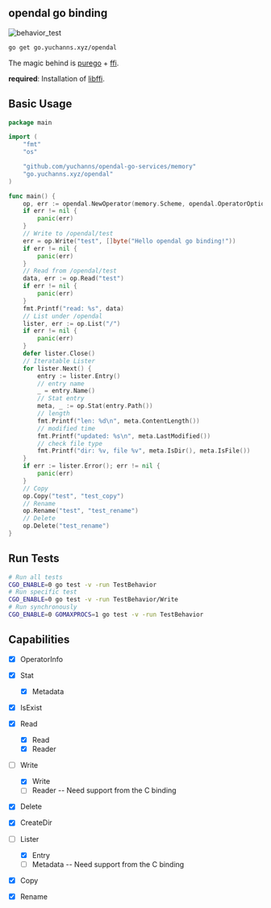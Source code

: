 ## opendal go binding

![behavior_test](https://github.com/yuchanns/opendal/actions/workflows/behavior_test.yaml/badge.svg?branch=main)

```bash
go get go.yuchanns.xyz/opendal
```

The magic behind is [purego](https://github.com/ebitengine/purego) + [ffi](https://github.com/JupiterRider/ffi).

**required**: Installation of [libffi](https://github.com/libffi/libffi).

## Basic Usage

```go
package main

import (
	"fmt"
	"os"

	"github.com/yuchanns/opendal-go-services/memory"
	"go.yuchanns.xyz/opendal"
)

func main() {
	op, err := opendal.NewOperator(memory.Scheme, opendal.OperatorOptions{})
    if err != nil {
        panic(err)
    }
	// Write to /opendal/test
	err = op.Write("test", []byte("Hello opendal go binding!"))
    if err != nil {
        panic(err)
    }
	// Read from /opendal/test
	data, err := op.Read("test")
    if err != nil {
        panic(err)
    }
	fmt.Printf("read: %s", data)
	// List under /opendal
	lister, err := op.List("/")
    if err != nil {
        panic(err)
    }
    defer lister.Close()
	// Iteratable Lister
	for lister.Next() {
		entry := lister.Entry()
        // entry name
		_ = entry.Name()
		// Stat entry
		meta, _ := op.Stat(entry.Path())
		// length
		fmt.Printf("len: %d\n", meta.ContentLength())
		// modified time
		fmt.Printf("updated: %s\n", meta.LastModified())
		// check file type
		fmt.Printf("dir: %v, file %v", meta.IsDir(), meta.IsFile())
	}
    if err := lister.Error(); err != nil {
        panic(err)
    }
	// Copy
	op.Copy("test", "test_copy")
	// Rename
	op.Rename("test", "test_rename")
	// Delete
	op.Delete("test_rename")
}

```

## Run Tests

```bash
# Run all tests
CGO_ENABLE=0 go test -v -run TestBehavior
# Run specific test
CGO_ENABLE=0 go test -v -run TestBehavior/Write
# Run synchronously
CGO_ENABLE=0 GOMAXPROCS=1 go test -v -run TestBehavior
```

## Capabilities

- [x] OperatorInfo
- [x] Stat
    - [x] Metadata
- [x] IsExist
- [x] Read
    - [x] Read
    - [x] Reader
- [ ] Write
    - [x] Write
    - [ ] Reader -- Need support from the C binding
- [x] Delete
- [x] CreateDir
- [ ] Lister
    - [x] Entry
    - [ ] Metadata -- Need support from the C binding
- [x] Copy
- [x] Rename

